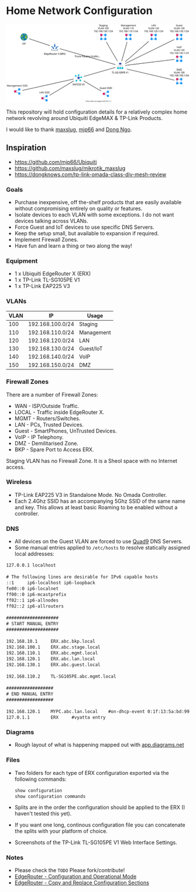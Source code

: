 # Home Network Configuration

![Network Diagram](/Diagrams/Exports/Network.svg)

This repository will hold configuration details for a relatively complex home network revolving around Ubiquiti EdgeMAX & TP-Link Products.

I would like to thank [maxslug](https://github.com/maxslug), [mjp66](https://github.com/mjp66) and [Dong Ngo](https://dongknows.com/about-dong-ngo).

## Inspiration

- https://github.com/mjp66/Ubiquiti
- https://github.com/maxslug/mikrotik_maxslug
- https://dongknows.com/tp-link-omada-class-diy-mesh-review

### Goals

- Purchase inexpensive, off the-shelf products that are easily available without compromising entirely on quality or features.
- Isolate devices to each VLAN with some exceptions. I do not want devices talking across VLANs.
- Force Guest and IoT devices to use specific DNS Servers.
- Keep the setup small, but available to expansion if required.
- Implement Firewall Zones.
- Have fun and learn a thing or two along the way!

### Equipment

- 1 x Ubiquiti EdgeRouter X (ERX)
- 1 x TP-Link TL-SG105PE V1
- 1 x TP-Link EAP225 V3

### VLANs

VLAN  |IP                |Usage
------|------------------|-----------------
 100  |192.168.100.0/24  |Staging
 110  |192.168.110.0/24  |Management
 120  |192.168.120.0/24  |LAN
 130  |192.168.130.0/24  |Guest/IoT
 140  |192.168.140.0/24  |VoIP
 150  |192.168.150.0/24  |DMZ

### Firewall Zones

There are a number of Firewall Zones:

- WAN - ISP/Outside Traffic.
- LOCAL - Traffic inside EdgeRouter X.
- MGMT - Routers/Switches.
- LAN - PCs, Trusted Devices.
- Guest - SmartPhones, UnTrusted Devices.
- VoIP - IP Telephony.
- DMZ - Demilitarised Zone.
- BKP - Spare Port to Access ERX.

Staging VLAN has no Firewall Zone. It is a Sheol space with no Internet access.

### Wireless

- TP-Link EAP225 V3 in Standalone Mode. No Omada Controller. 
- Each 2.4Ghz SSID has an accompanying 5Ghz SSID of the same name and key. This allows at least basic Roaming to be enabled without a controller. 

### DNS

- All devices on the Guest VLAN are forced to use [Quad9](https://www.quad9.net) DNS Servers.
- Some manual entries applied to `/etc/hosts` to resolve statically assigned local addresses:

```
127.0.0.1 localhost

# The following lines are desirable for IPv6 capable hosts
::1     ip6-localhost ip6-loopback
fe00::0 ip6-localnet
ff00::0 ip6-mcastprefix
ff02::1 ip6-allnodes
ff02::2 ip6-allrouters

####################
# START MANUAL ENTRY
####################

192.168.10.1     ERX.abc.bkp.local
192.168.100.1    ERX.abc.stage.local
192.168.110.1    ERX.abc.mgmt.local
192.168.120.1    ERX.abc.lan.local
192.168.130.1    ERX.abc.guest.local

192.168.110.2    TL-SG105PE.abc.mgmt.local

##################
# END MANUAL ENTRY
##################

192.168.120.1    MYPC.abc.lan.local    #on-dhcp-event 0:1f:13:5a:bd:99
127.0.1.1        ERX     #vyatta entry
```

### Diagrams

- Rough layout of what is happening mapped out with [app.diagrams.net](https://app.diagrams.net)

### Files

- Two folders for each type of ERX configuration exported via the following commands:

      show configuration
      show configuration commands

- Splits are in the order the configuration should be applied to the ERX (I haven't tested this yet).
- If you want one long, continous configuration file you can concatenate the splits with your platform of choice.
- Screenshots of the TP-Link TL-SG105PE V1 Web Interface Settings.

### Notes

- Please check the `TODO` Please fork/contribute!
- [EdgeRouter - Configuration and Operational Mode](https://help.ui.com/hc/en-us/articles/204960094)
- [EdgeRouter - Copy and Replace Configuration Sections](https://help.ui.com/hc/en-us/articles/205223490-EdgeRouter-Copy-and-Replace-Configuration-Sections)
